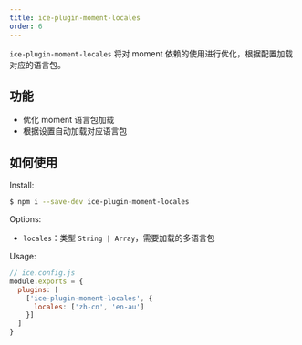 ```yaml
---
title: ice-plugin-moment-locales
order: 6
---
```


`ice-plugin-moment-locales` 将对 moment 依赖的使用进行优化，根据配置加载对应的语言包。

## 功能

- 优化 moment 语言包加载
- 根据设置自动加载对应语言包

## 如何使用

Install:

```bash
$ npm i --save-dev ice-plugin-moment-locales
```

Options:

- `locales`：类型 `String | Array`，需要加载的多语言包

Usage:

```js
// ice.config.js
module.exports = {
  plugins: [
    ['ice-plugin-moment-locales', {
      locales: ['zh-cn', 'en-au']
    }]
  ]
}
```


